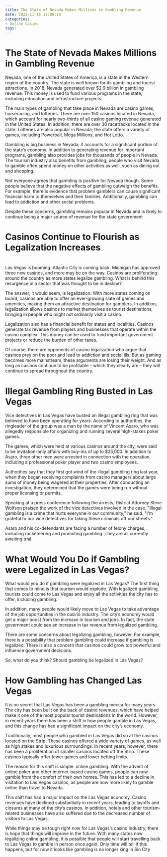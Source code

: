 ```yaml
---
title: The State of Nevada Makes Millions in Gambling Revenue
date: 2022-11-15 17:06:19
categories:
- Online Casino
tags:
---
```



#  The State of Nevada Makes Millions in Gambling Revenue

Nevada, one of the United States of America, is a state in the Western region of the country. The state is well known for its gambling and tourist attractions. In 2018, Nevada generated over $2.9 billion in gambling revenue. This money is used to fund various programs in the state, including education and infrastructure projects.

The main types of gambling that take place in Nevada are casino games, horseracing, and lotteries. There are over 150 casinos located in Nevada, which account for nearly two-thirds of all casino gaming revenue generated in the United States. In addition, there are over 30 racetracks located in the state. Lotteries are also popular in Nevada; the state offers a variety of games, including Powerball, Mega Millions, and Hot Lotto.

Gambling is big business in Nevada; it accounts for a significant portion of the state’s economy. In addition to generating revenue for important programs, gambling also provides jobs for thousands of people in Nevada. The tourism industry also benefits from gambling; people who visit Nevada to gamble often spend money on other activities as well, such as dining out and shopping.

Not everyone agrees that gambling is positive for Nevada though. Some people believe that the negative effects of gambling outweigh the benefits. For example, there is evidence that problem gamblers can cause significant financial harm to themselves and their families. Additionally, gambling can lead to addiction and other social problems.

Despite these concerns, gambling remains popular in Nevada and is likely to continue being a major source of revenue for the state government

#  Casinos Continue to Flourish as Legalization Increases

#

Las Vegas is booming. Atlantic City is coming back. Michigan has approved three new casinos, and more may be on the way. Casinos are proliferating around the country as more states legalize gambling. What is behind this resurgence in a sector that was thought to be in decline?

The answer, it would seem, is legalization. With more states coming on board, casinos are able to offer an ever-growing slate of games and amenities, making them an attractive destination for gamblers. In addition, legalization allows casinos to market themselves as tourist destinations, bringing in people who might not ordinarily visit a casino.

Legalization also has a financial benefit for states and localities. Casinos generate tax revenue from players and businesses that operate within the casino complex. This money can be used to fund important government projects or reduce the burden of other taxes.

Of course, there are opponents of casino legalization who argue that casinos prey on the poor and lead to addiction and social ills. But as gaming becomes more mainstream, these arguments are losing their weight. And as long as casinos continue to be profitable – which they clearly are – they will continue to spread throughout the country.

#  Illegal Gambling Ring Busted in Las Vegas

Vice detectives in Las Vegas have busted an illegal gambling ring that was believed to have been operating for years. According to authorities, the ringleader of the group was a man by the name of Vincent Asaro, who was allegedly responsible for organizing and running several high-stakes poker games.

The games, which were held at various casinos around the city, were said to be invitation-only affairs with buy-ins of up to $25,000. In addition to Asaro, three other men were arrested in connection with the operation, including a professional poker player and two casino employees.

Authorities say that they first got wind of the illegal gambling ring last year, when they began receiving complaints from casino managers about large sums of money being wagered at their properties. After conducting an investigation, they determined that the games were being run without proper licensing or permits.

Speaking at a press conference following the arrests, District Attorney Steve Wolfson praised the work of the vice detectives involved in the case. "Illegal gambling is a crime that hurts everyone in our community," he said. "I'm grateful to our vice detectives for taking these criminals off our streets."

Asaro and his co-defendants are facing a number of felony charges, including racketeering and promoting gambling. They are all currently awaiting trial.

#  What Would You Do if Gambling were Legalized in Las Vegas?

What would you do if gambling were legalized in Las Vegas? The first thing that comes to mind is that tourism would explode. With legalized gambling, tourists could come to Las Vegas and enjoy all the activities the city has to offer, including gambling.

In addition, many people would likely move to Las Vegas to take advantage of the job opportunities in the casino industry. The city’s economy would get a major boost from the increase in tourism and jobs. In fact, the state government could see an increase in tax revenue from legalized gambling.

There are some concerns about legalizing gambling, however. For example, there is a possibility that problem gambling could increase if gambling is legalized. There is also a concern that casinos could grow too powerful and influence government decisions.

So, what do you think? Should gambling be legalized in Las Vegas?

#  How Gambling has Changed Las Vegas

It is no secret that Las Vegas has been a gambling mecca for many years. The city has been built on the back of casino revenues, which have helped make it one of the most popular tourist destinations in the world. However, in recent years there has been a shift in how people gamble in Las Vegas, and this change has had a significant impact on the city’s economy.

Traditionally, most people who gambled in Las Vegas did so at the casinos located on the Strip. These casinos offered a wide variety of games, as well as high stakes and luxurious surroundings. In recent years, however, there has been a proliferation of smaller casinos located off the Strip. These casinos typically offer fewer games and lower betting limits.

The reason for this shift is simple: online gambling. With the advent of online poker and other internet-based casino games, people can now gamble from the comfort of their own homes. This has led to a decline in visitation to Las Vegas casinos, as people are now more likely to gamble online than travel to Nevada.

This shift has had a major impact on the Las Vegas economy. Casino revenues have declined substantially in recent years, leading to layoffs and closures at many of the city’s casinos. In addition, hotels and other tourism-related businesses have also suffered due to the decreased number of visitors to Las Vegas.

While things may be tough right now for Las Vegas’s casino industry, there is hope that things will improve in the future. With many states now legalizing online gambling, it is possible that people will start travelling back to Las Vegas to gamble in person once again. Only time will tell if this happens, but for now it looks like gambling is no longer king in Sin City